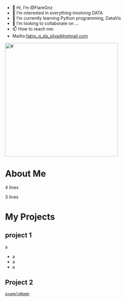 - 👋 Hi, I’m @FlareGnz
- 👀 I’m interested in everything involving DATA
- 🌱 I’m currently learning Python programming, DataVis
- 💞️ I’m looking to collaborate on ...
- 📫 How to reach me:
-   Mailto:fabio_g_da_silva@hotmail.com

<!---
FlareGnz/FlareGnz is a ✨ special ✨ repository because its `README.md` (this file) appears on your GitHub profile.
You can click the Preview link to take a look at your changes.
--->
<img width="368" alt="#" src="https://github.com/FlareGnz/FlareGnz/blob/main/baner%202.png?raw=true">


# About Me 

4 lines

3 lines

# My Projects

## project 1

a
 
* a
* a
* a

## Project 2

[`exampleName`](https://example.url/)

